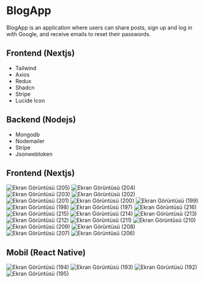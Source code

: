 # BlogApp
 BlogApp is an application where users can share posts, sign up and log in with Google, and receive emails to reset their passwords.

## Frontend (Nextjs)
 - Tailwind
 - Axios
 - Redux
 - Shadcn
 - Stripe
 - Lucide Icon
## Backend (Nodejs)
 - Mongodb
 - Nodemailer
 - Stripe
 - Jsonwebtoken

## Frontend (Nextjs)
 ![Ekran Görüntüsü (205)](https://github.com/user-attachments/assets/1d66dc93-1d65-43b8-a146-4f7d9ff647e7)
![Ekran Görüntüsü (204)](https://github.com/user-attachments/assets/18892e48-9a08-4d22-9efd-38916a495abc)
![Ekran Görüntüsü (203)](https://github.com/user-attachments/assets/4d25796d-d527-4cef-922e-e4995af1ee8e)
![Ekran Görüntüsü (202)](https://github.com/user-attachments/assets/2a5f93eb-3afb-432a-8ce6-e4151f9383fb)
![Ekran Görüntüsü (201)](https://github.com/user-attachments/assets/df06af60-02e8-4f4f-b72a-59acf3c42673)
![Ekran Görüntüsü (200)](https://github.com/user-attachments/assets/6cf0a3bf-313b-4030-b1d8-d3bb01807539)
![Ekran Görüntüsü (199)](https://github.com/user-attachments/assets/527d21c6-5d29-4c72-8c45-8155b0040ec1)
![Ekran Görüntüsü (198)](https://github.com/user-attachments/assets/4036a598-88ab-4473-ae73-8af15d411166)
![Ekran Görüntüsü (197)](https://github.com/user-attachments/assets/c600cc6a-1ebb-42af-8dcb-52dbc0410ea6)
![Ekran Görüntüsü (216)](https://github.com/user-attachments/assets/ca7eb2b6-f84a-4e1c-98aa-03cfd733e255)
![Ekran Görüntüsü (215)](https://github.com/user-attachments/assets/ad1e585f-4c77-4573-933c-ad50f4817ee0)
![Ekran Görüntüsü (214)](https://github.com/user-attachments/assets/a22dd0f7-734e-4ffb-ad8c-2e9ac64a976a)
![Ekran Görüntüsü (213)](https://github.com/user-attachments/assets/a769f7dd-9bc4-46ea-b9de-a6ec7db725b9)
![Ekran Görüntüsü (212)](https://github.com/user-attachments/assets/2d4e4e44-0f4e-43a0-9d68-a1b344deaa7d)
![Ekran Görüntüsü (211)](https://github.com/user-attachments/assets/9f9362df-f8c6-4b40-b392-cb2f27971ca6)
![Ekran Görüntüsü (210)](https://github.com/user-attachments/assets/7382cfed-0609-49d5-a4ef-ce880c8e26b9)
![Ekran Görüntüsü (209)](https://github.com/user-attachments/assets/100713a5-2805-42fd-88a9-c8bb7f1864b3)
![Ekran Görüntüsü (208)](https://github.com/user-attachments/assets/4d227fd6-ba2b-4420-8518-06d97c83a633)
![Ekran Görüntüsü (207)](https://github.com/user-attachments/assets/5bd3a080-65d7-4814-9712-4a99b9a79567)
![Ekran Görüntüsü (206)](https://github.com/user-attachments/assets/0b632a21-f018-48a3-baed-b2a330ed6c28)

## Mobil (React Native)

![Ekran Görüntüsü (194)](https://github.com/user-attachments/assets/a0b18908-1f5c-47fa-bced-2844e24891b1)
![Ekran Görüntüsü (193)](https://github.com/user-attachments/assets/94c7b6b7-9e58-4546-bf36-84984a8dd38a)
![Ekran Görüntüsü (192)](https://github.com/user-attachments/assets/f3bcfdb1-d292-409f-bbfe-6496c47ed6e5)
![Ekran Görüntüsü (195)](https://github.com/user-attachments/assets/0014e43b-dff8-4c50-a1c6-56a89fdf6671)



